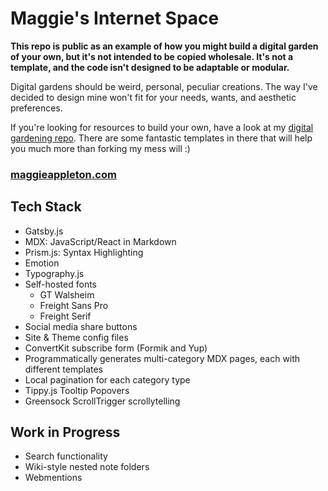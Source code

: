 # Maggie's Internet Space

**This repo is public as an example of how you might build a digital garden of your own, but it's not intended to be copied wholesale. It's not a template, and the code isn't designed to be adaptable or modular.**

Digital gardens should be weird, personal, peculiar creations. The way I've decided to design mine won't fit for your needs, wants, and aesthetic preferences.

If you're looking for resources to build your own, have a look at my [digital gardening repo](https://github.com/MaggieAppleton/digital-gardeners). There are some fantastic templates in there that will help you much more than forking my mess will :)

### [maggieappleton.com](https://maggieappleton.com)

## Tech Stack

- Gatsby.js
- MDX: JavaScript/React in Markdown
- Prism.js: Syntax Highlighting
- Emotion
- Typography.js
- Self-hosted fonts
  - GT Walsheim
  - Freight Sans Pro
  - Freight Serif
- Social media share buttons
- Site & Theme config files
- ConvertKit subscribe form (Formik and Yup)
- Programmatically generates multi-category MDX pages, each with different templates
- Local pagination for each category type
- Tippy.js Tooltip Popovers
- Greensock ScrollTrigger scrollytelling

## Work in Progress

- Search functionality
- Wiki-style nested note folders
- Webmentions
